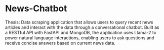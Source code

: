 # News-Chatbot
Thesis: Data scraping application that allows users to query recent news articles and interact with the data through a conversational chatbot. Built as a RESTful API with FastAPI and MongoDB, the application uses Llama-2 to power natural language interactions, enabling users to ask questions and receive concise answers based on current news data.
